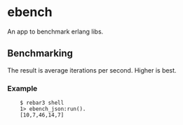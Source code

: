 # ebench

An app to benchmark erlang libs.

## Benchmarking

The result is average iterations per second.
Higher is best.

### Example

```shell
    $ rebar3 shell
    1> ebench_json:run().
    [10,7,46,14,7]
```

